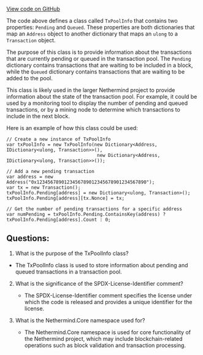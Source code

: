 [View code on GitHub](https://github.com/NethermindEth/nethermind/src/Nethermind/Nethermind.TxPool/TxPoolInfo.cs)

The code above defines a class called `TxPoolInfo` that contains two properties: `Pending` and `Queued`. These properties are both dictionaries that map an `Address` object to another dictionary that maps an `ulong` to a `Transaction` object. 

The purpose of this class is to provide information about the transactions that are currently pending or queued in the transaction pool. The `Pending` dictionary contains transactions that are waiting to be included in a block, while the `Queued` dictionary contains transactions that are waiting to be added to the pool.

This class is likely used in the larger Nethermind project to provide information about the state of the transaction pool. For example, it could be used by a monitoring tool to display the number of pending and queued transactions, or by a mining node to determine which transactions to include in the next block.

Here is an example of how this class could be used:

```
// Create a new instance of TxPoolInfo
var txPoolInfo = new TxPoolInfo(new Dictionary<Address, IDictionary<ulong, Transaction>>(), 
                                 new Dictionary<Address, IDictionary<ulong, Transaction>>());

// Add a new pending transaction
var address = new Address("0x1234567890123456789012345678901234567890");
var tx = new Transaction();
txPoolInfo.Pending[address] = new Dictionary<ulong, Transaction>();
txPoolInfo.Pending[address][tx.Nonce] = tx;

// Get the number of pending transactions for a specific address
var numPending = txPoolInfo.Pending.ContainsKey(address) ? txPoolInfo.Pending[address].Count : 0;
```
## Questions: 
 1. What is the purpose of the TxPoolInfo class?
   - The TxPoolInfo class is used to store information about pending and queued transactions in a transaction pool.

2. What is the significance of the SPDX-License-Identifier comment?
   - The SPDX-License-Identifier comment specifies the license under which the code is released and provides a unique identifier for the license.

3. What is the Nethermind.Core namespace used for?
   - The Nethermind.Core namespace is used for core functionality of the Nethermind project, which may include blockchain-related operations such as block validation and transaction processing.